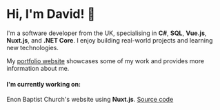 # Hi, I'm David! 👋

I'm a software developer from the UK, specialising in **C#**, **SQL**, **Vue.js**, **Nuxt.js**, and **.NET Core**. I enjoy building real-world projects and learning new technologies.

My [portfolio website](https://david-p-mitchell.uk) showcases some of my work and provides more information about me.

#### I'm currently working on:
Enon Baptist Church's website using **Nuxt.js**. [Source code](https://github.com/EnonBaptistChurch/ebcc-web-static)



<!--
**david-p-mitchell/david-p-mitchell** is a ✨ _special_ ✨ repository because its `README.md` (this file) appears on your GitHub profile.

Here are some ideas to get you started:

- 🔭 I’m currently working on ...
- 🌱 I’m currently learning ...
- 👯 I’m looking to collaborate on ...
- 🤔 I’m looking for help with ...
- 💬 Ask me about ...
- 📫 How to reach me: ...
- 😄 Pronouns: ...
- ⚡ Fun fact: ...
-->
